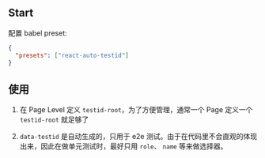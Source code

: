 ## Start

配置 babel preset:

```json
{
  "presets": ["react-auto-testid"]
}
```

## 使用

1. 在 Page Level 定义 `testid-root`，为了方便管理，通常一个 Page 定义一个 `testid-root` 就足够了

2. `data-testid` 是自动生成的，只用于 e2e 测试。由于在代码里不会直观的体现出来，因此在做单元测试时，最好只用 `role`、 `name` 等来做选择器。
